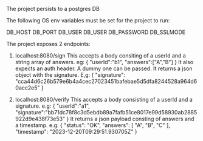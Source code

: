 The project persists to a postgres DB

The following OS env variables must be set for the project to run:

DB_HOST
DB_PORT
DB_USER
DB_USER
DB_PASSWORD
DB_SSLMODE

The project exposes 2 endpoints:

1. localhost:8080/sign
   This accepts a body consiting of a userId and a string array of answers. eg:
   {
    "userId":"b1",
    "answers":["A","B"]
   }
   It also expects an auth header. A dummy one can be passed. It returns a json object with the signature. E,g:
   {
    "signature": "cca44d6c26b579e6b4a4cec27023451bafebae5d5dfa8244528a964d60acc2e5"
   }

3. localhost:8080/verify
   This accepts a body consisting of a userId and a signature. e.g:
   {
    "userId":"a1",
    "signature":"bb71dc78f8c3d5ebdb89a7fafb51ce8017e99d58930ab2885922d9e438f73e53"
   }
   It returns a json payload consting of answers and a timestamp. e.g:
   {
    "status": "OK",
    "answers": [
        "A",
        "B",
        "C"
    ],
    "timestamp": "2023-12-20T09:29:51.930705Z"
   }
